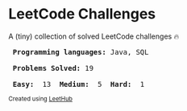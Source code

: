 # LeetCode Challenges
A (tiny) collection of solved LeetCode challenges :fire: 
<pre>
<strong> Programming languages:</strong> Java, SQL 

<strong> Problems Solved:</strong> 19

<strong> Easy: </strong> 13 <strong> Medium: </strong> 5 <strong> Hard: </strong> 1 
</pre>
<small> Created using [LeetHub](https://github.com/QasimWani/LeetHub) </small>
